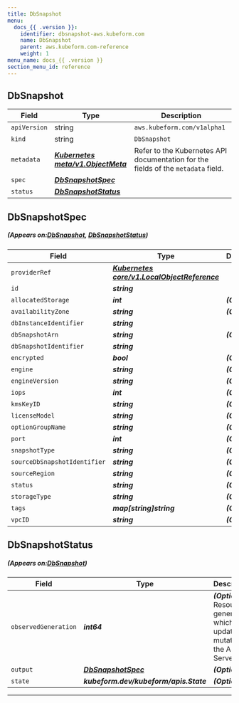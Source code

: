 ```yaml
---
title: DbSnapshot
menu:
  docs_{{ .version }}:
    identifier: dbsnapshot-aws.kubeform.com
    name: DbSnapshot
    parent: aws.kubeform.com-reference
    weight: 1
menu_name: docs_{{ .version }}
section_menu_id: reference
---
```


## DbSnapshot
| Field | Type | Description |
| ------ | ----- | ----------- |
| `apiVersion` | string | `aws.kubeform.com/v1alpha1` |
|    `kind` | string | `DbSnapshot` |
| `metadata` | ***[Kubernetes meta/v1.ObjectMeta](https://kubernetes.io/docs/reference/generated/kubernetes-api/v1.13/#objectmeta-v1-meta)***|Refer to the Kubernetes API documentation for the fields of the `metadata` field.|
| `spec` | ***[DbSnapshotSpec](#DbSnapshotSpec)***||
| `status` | ***[DbSnapshotStatus](#DbSnapshotStatus)***||
## DbSnapshotSpec
##### (Appears on:[DbSnapshot](#DbSnapshot), [DbSnapshotStatus](#DbSnapshotStatus))
| Field | Type | Description |
| ------ | ----- | ----------- |
| `providerRef` | ***[Kubernetes core/v1.LocalObjectReference](https://kubernetes.io/docs/reference/generated/kubernetes-api/v1.13/#localobjectreference-v1-core)***||
| `id` | ***string***||
| `allocatedStorage` | ***int***| ***(Optional)*** |
| `availabilityZone` | ***string***| ***(Optional)*** |
| `dbInstanceIdentifier` | ***string***||
| `dbSnapshotArn` | ***string***| ***(Optional)*** |
| `dbSnapshotIdentifier` | ***string***||
| `encrypted` | ***bool***| ***(Optional)*** |
| `engine` | ***string***| ***(Optional)*** |
| `engineVersion` | ***string***| ***(Optional)*** |
| `iops` | ***int***| ***(Optional)*** |
| `kmsKeyID` | ***string***| ***(Optional)*** |
| `licenseModel` | ***string***| ***(Optional)*** |
| `optionGroupName` | ***string***| ***(Optional)*** |
| `port` | ***int***| ***(Optional)*** |
| `snapshotType` | ***string***| ***(Optional)*** |
| `sourceDbSnapshotIdentifier` | ***string***| ***(Optional)*** |
| `sourceRegion` | ***string***| ***(Optional)*** |
| `status` | ***string***| ***(Optional)*** |
| `storageType` | ***string***| ***(Optional)*** |
| `tags` | ***map[string]string***| ***(Optional)*** |
| `vpcID` | ***string***| ***(Optional)*** |
## DbSnapshotStatus
##### (Appears on:[DbSnapshot](#DbSnapshot))
| Field | Type | Description |
| ------ | ----- | ----------- |
| `observedGeneration` | ***int64***| ***(Optional)*** Resource generation, which is updated on mutation by the API Server.|
| `output` | ***[DbSnapshotSpec](#DbSnapshotSpec)***| ***(Optional)*** |
| `state` | ***kubeform.dev/kubeform/apis.State***| ***(Optional)*** |
---
